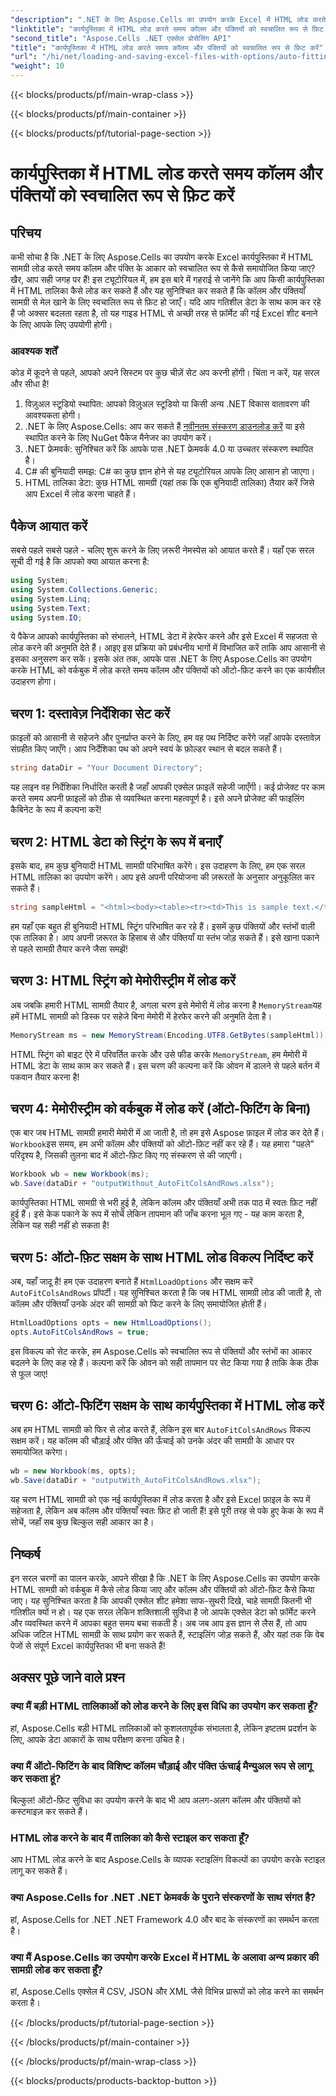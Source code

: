```yaml
---
"description": ".NET के लिए Aspose.Cells का उपयोग करके Excel में HTML लोड करते समय कॉलम और पंक्तियों को ऑटो-फ़िट करना सीखें। चरण-दर-चरण मार्गदर्शिका शामिल है।"
"linktitle": "कार्यपुस्तिका में HTML लोड करते समय कॉलम और पंक्तियों को स्वचालित रूप से फ़िट करें"
"second_title": "Aspose.Cells .NET एक्सेल प्रोसेसिंग API"
"title": "कार्यपुस्तिका में HTML लोड करते समय कॉलम और पंक्तियों को स्वचालित रूप से फ़िट करें"
"url": "/hi/net/loading-and-saving-excel-files-with-options/auto-fitting-columns-and-rows/"
"weight": 10
---
```


{{< blocks/products/pf/main-wrap-class >}}

{{< blocks/products/pf/main-container >}}

{{< blocks/products/pf/tutorial-page-section >}}

# कार्यपुस्तिका में HTML लोड करते समय कॉलम और पंक्तियों को स्वचालित रूप से फ़िट करें

## परिचय
कभी सोचा है कि .NET के लिए Aspose.Cells का उपयोग करके Excel कार्यपुस्तिका में HTML सामग्री लोड करते समय कॉलम और पंक्ति के आकार को स्वचालित रूप से कैसे समायोजित किया जाए? खैर, आप सही जगह पर हैं! इस ट्यूटोरियल में, हम इस बारे में गहराई से जानेंगे कि आप किसी कार्यपुस्तिका में HTML तालिका कैसे लोड कर सकते हैं और यह सुनिश्चित कर सकते हैं कि कॉलम और पंक्तियाँ सामग्री से मेल खाने के लिए स्वचालित रूप से फ़िट हो जाएँ। यदि आप गतिशील डेटा के साथ काम कर रहे हैं जो अक्सर बदलता रहता है, तो यह गाइड HTML से अच्छी तरह से फ़ॉर्मेट की गई Excel शीट बनाने के लिए आपके लिए उपयोगी होगी।
### आवश्यक शर्तें
कोड में कूदने से पहले, आपको अपने सिस्टम पर कुछ चीज़ें सेट अप करनी होंगी। चिंता न करें, यह सरल और सीधा है!
1. विज़ुअल स्टूडियो स्थापित: आपको विज़ुअल स्टूडियो या किसी अन्य .NET विकास वातावरण की आवश्यकता होगी।
2. .NET के लिए Aspose.Cells: आप कर सकते हैं [नवीनतम संस्करण डाउनलोड करें](https://releases.aspose.com/cells/net/) या इसे स्थापित करने के लिए NuGet पैकेज मैनेजर का उपयोग करें।
3. .NET फ्रेमवर्क: सुनिश्चित करें कि आपके पास .NET फ्रेमवर्क 4.0 या उच्चतर संस्करण स्थापित है।
4. C# की बुनियादी समझ: C# का कुछ ज्ञान होने से यह ट्यूटोरियल आपके लिए आसान हो जाएगा।
5. HTML तालिका डेटा: कुछ HTML सामग्री (यहां तक कि एक बुनियादी तालिका) तैयार करें जिसे आप Excel में लोड करना चाहते हैं।
## पैकेज आयात करें
सबसे पहले सबसे पहले - चलिए शुरू करने के लिए ज़रूरी नेमस्पेस को आयात करते हैं। यहाँ एक सरल सूची दी गई है कि आपको क्या आयात करना है:
```csharp
using System;
using System.Collections.Generic;
using System.Linq;
using System.Text;
using System.IO;
```
ये पैकेज आपको कार्यपुस्तिका को संभालने, HTML डेटा में हेरफेर करने और इसे Excel में सहजता से लोड करने की अनुमति देते हैं।
आइए इस प्रक्रिया को प्रबंधनीय भागों में विभाजित करें ताकि आप आसानी से इसका अनुसरण कर सकें। इसके अंत तक, आपके पास .NET के लिए Aspose.Cells का उपयोग करके HTML को वर्कबुक में लोड करते समय कॉलम और पंक्तियों को ऑटो-फ़िट करने का एक कार्यशील उदाहरण होगा।
## चरण 1: दस्तावेज़ निर्देशिका सेट करें
फ़ाइलों को आसानी से सहेजने और पुनर्प्राप्त करने के लिए, हम वह पथ निर्दिष्ट करेंगे जहाँ आपके दस्तावेज़ संग्रहीत किए जाएँगे। आप निर्देशिका पथ को अपने स्वयं के फ़ोल्डर स्थान से बदल सकते हैं।
```csharp
string dataDir = "Your Document Directory";
```
यह लाइन वह निर्देशिका निर्धारित करती है जहाँ आपकी एक्सेल फ़ाइलें सहेजी जाएँगी। कई प्रोजेक्ट पर काम करते समय अपनी फ़ाइलों को ठीक से व्यवस्थित करना महत्वपूर्ण है। इसे अपने प्रोजेक्ट की फाइलिंग कैबिनेट के रूप में कल्पना करें!
## चरण 2: HTML डेटा को स्ट्रिंग के रूप में बनाएँ
इसके बाद, हम कुछ बुनियादी HTML सामग्री परिभाषित करेंगे। इस उदाहरण के लिए, हम एक सरल HTML तालिका का उपयोग करेंगे। आप इसे अपनी परियोजना की ज़रूरतों के अनुसार अनुकूलित कर सकते हैं।
```csharp
string sampleHtml = "<html><body><table><tr><td>This is sample text.</td><td>Some text.</td></tr><tr><td>This is another sample text.</td><td>Some text.</td></tr></table></body></html>";
```
हम यहाँ एक बहुत ही बुनियादी HTML स्ट्रिंग परिभाषित कर रहे हैं। इसमें कुछ पंक्तियों और स्तंभों वाली एक तालिका है। आप अपनी ज़रूरत के हिसाब से और पंक्तियाँ या स्तंभ जोड़ सकते हैं। इसे खाना पकाने से पहले सामग्री तैयार करने जैसा समझें!
## चरण 3: HTML स्ट्रिंग को मेमोरीस्ट्रीम में लोड करें
अब जबकि हमारी HTML सामग्री तैयार है, अगला चरण इसे मेमोरी में लोड करना है `MemoryStream`यह हमें HTML सामग्री को डिस्क पर सहेजे बिना मेमोरी में हेरफेर करने की अनुमति देता है।
```csharp
MemoryStream ms = new MemoryStream(Encoding.UTF8.GetBytes(sampleHtml));
```
HTML स्ट्रिंग को बाइट ऐरे में परिवर्तित करके और उसे फीड करके `MemoryStream`, हम मेमोरी में HTML डेटा के साथ काम कर सकते हैं। इस चरण की कल्पना करें कि ओवन में डालने से पहले बर्तन में पकवान तैयार करना है!
## चरण 4: मेमोरीस्ट्रीम को वर्कबुक में लोड करें (ऑटो-फिटिंग के बिना)
एक बार जब HTML सामग्री हमारी मेमोरी में आ जाती है, तो हम इसे Aspose फ़ाइल में लोड कर देते हैं। `Workbook`इस समय, हम अभी कॉलम और पंक्तियों को ऑटो-फ़िट नहीं कर रहे हैं। यह हमारा "पहले" परिदृश्य है, जिसकी तुलना बाद में ऑटो-फ़िट किए गए संस्करण से की जाएगी।
```csharp
Workbook wb = new Workbook(ms);
wb.Save(dataDir + "outputWithout_AutoFitColsAndRows.xlsx");
```
कार्यपुस्तिका HTML सामग्री से भरी हुई है, लेकिन कॉलम और पंक्तियाँ अभी तक पाठ में स्वतः फ़िट नहीं हुई हैं। इसे केक पकाने के रूप में सोचें लेकिन तापमान की जाँच करना भूल गए - यह काम करता है, लेकिन यह सही नहीं हो सकता है!
## चरण 5: ऑटो-फ़िट सक्षम के साथ HTML लोड विकल्प निर्दिष्ट करें
अब, यहाँ जादू है! हम एक उदाहरण बनाते हैं `HtmlLoadOptions` और सक्षम करें `AutoFitColsAndRows` प्रॉपर्टी। यह सुनिश्चित करता है कि जब HTML सामग्री लोड की जाती है, तो कॉलम और पंक्तियाँ उनके अंदर की सामग्री को फिट करने के लिए समायोजित होती हैं।
```csharp
HtmlLoadOptions opts = new HtmlLoadOptions();
opts.AutoFitColsAndRows = true;
```
इस विकल्प को सेट करके, हम Aspose.Cells को स्वचालित रूप से पंक्तियों और स्तंभों का आकार बदलने के लिए कह रहे हैं। कल्पना करें कि ओवन को सही तापमान पर सेट किया गया है ताकि केक ठीक से फूल जाए!
## चरण 6: ऑटो-फिटिंग सक्षम के साथ कार्यपुस्तिका में HTML लोड करें
अब हम HTML सामग्री को फिर से लोड करते हैं, लेकिन इस बार `AutoFitColsAndRows` विकल्प सक्षम करें। यह कॉलम की चौड़ाई और पंक्ति की ऊँचाई को उनके अंदर की सामग्री के आधार पर समायोजित करेगा।
```csharp
wb = new Workbook(ms, opts);
wb.Save(dataDir + "outputWith_AutoFitColsAndRows.xlsx");
```
यह चरण HTML सामग्री को एक नई कार्यपुस्तिका में लोड करता है और इसे Excel फ़ाइल के रूप में सहेजता है, लेकिन अब कॉलम और पंक्तियाँ स्वतः फ़िट हो जाती हैं! इसे पूरी तरह से पके हुए केक के रूप में सोचें, जहाँ सब कुछ बिल्कुल सही आकार का है।
## निष्कर्ष
इन सरल चरणों का पालन करके, आपने सीखा है कि .NET के लिए Aspose.Cells का उपयोग करके HTML सामग्री को वर्कबुक में कैसे लोड किया जाए और कॉलम और पंक्तियों को ऑटो-फ़िट कैसे किया जाए। यह सुनिश्चित करता है कि आपकी एक्सेल शीट हमेशा साफ-सुथरी दिखे, चाहे सामग्री कितनी भी गतिशील क्यों न हो। यह एक सरल लेकिन शक्तिशाली सुविधा है जो आपके एक्सेल डेटा को फ़ॉर्मेट करने और व्यवस्थित करने में आपका बहुत समय बचा सकती है।
अब जब आप इस ज्ञान से लैस हैं, तो आप अधिक जटिल HTML सामग्री के साथ प्रयोग कर सकते हैं, स्टाइलिंग जोड़ सकते हैं, और यहां तक कि वेब पेजों से संपूर्ण Excel कार्यपुस्तिका भी बना सकते हैं!
## अक्सर पूछे जाने वाले प्रश्न
### क्या मैं बड़ी HTML तालिकाओं को लोड करने के लिए इस विधि का उपयोग कर सकता हूँ?
हां, Aspose.Cells बड़ी HTML तालिकाओं को कुशलतापूर्वक संभालता है, लेकिन इष्टतम प्रदर्शन के लिए, आपके डेटा आकारों के साथ परीक्षण करना उचित है।
### क्या मैं ऑटो-फिटिंग के बाद विशिष्ट कॉलम चौड़ाई और पंक्ति ऊंचाई मैन्युअल रूप से लागू कर सकता हूं?
बिल्कुल! ऑटो-फ़िट सुविधा का उपयोग करने के बाद भी आप अलग-अलग कॉलम और पंक्तियों को कस्टमाइज़ कर सकते हैं।
### HTML लोड करने के बाद मैं तालिका को कैसे स्टाइल कर सकता हूँ?
आप HTML लोड करने के बाद Aspose.Cells के व्यापक स्टाइलिंग विकल्पों का उपयोग करके स्टाइल लागू कर सकते हैं।
### क्या Aspose.Cells for .NET .NET फ्रेमवर्क के पुराने संस्करणों के साथ संगत है?
हां, Aspose.Cells for .NET .NET Framework 4.0 और बाद के संस्करणों का समर्थन करता है।
### क्या मैं Aspose.Cells का उपयोग करके Excel में HTML के अलावा अन्य प्रकार की सामग्री लोड कर सकता हूँ?
हां, Aspose.Cells एक्सेल में CSV, JSON और XML जैसे विभिन्न प्रारूपों को लोड करने का समर्थन करता है।

{{< /blocks/products/pf/tutorial-page-section >}}

{{< /blocks/products/pf/main-container >}}

{{< /blocks/products/pf/main-wrap-class >}}

{{< blocks/products/products-backtop-button >}}